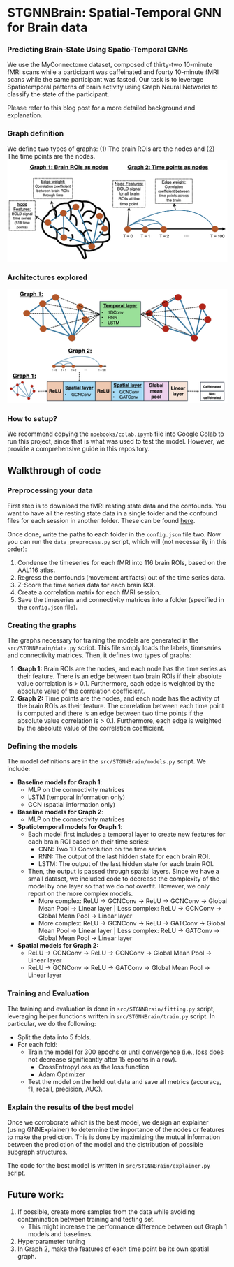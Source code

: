 # STGNNBrain: Spatial-Temporal GNN for Brain data
### Predicting Brain-State Using Spatio-Temporal GNNs
We use the MyConnectome dataset, composed of thirty-two 10-minute fMRI scans while a participant was caffeinated and fourty 10-minute fMRI scans while the same participant was fasted. Our task is to leverage Spatiotemporal patterns of brain activity using Graph Neural Networks to classify the state of the participant. 

Please refer to this blog post for a more detailed background and explanation. 

### Graph definition
We define two types of graphs: (1) The brain ROIs are the nodes and (2) The time points are the nodes. 
![Overview of the graphs created](figures/graphs.png)

### Architectures explored

![Overview of the model architectures](figures/model_architecture.png)

### How to setup?
We recommend copying the `noebooks/colab.ipynb` file into Google Colab to run this project, since that is what was used to test the model. However, we provide a comprehensive guide in this repository. 

## Walkthrough of code

### Preprocessing your data
First step is to download the fMRI resting state data and the confounds. You want to have all the resting state data in a single folder and the confound files for each session in another folder. These can be found [here](https://openfmri.org/dataset/ds000031/). 

Once done, write the paths to each folder in the `config.json` file two. Now you can run the `data_preprocess.py` script, which will (not necessarily in this order):
1. Condense the timeseries for each fMRI into 116 brain ROIs, based on the AAL116 atlas. 
2. Regress the confounds (movement artifacts) out of the time series data. 
3. Z-Score the time series data for each brain ROI.
4. Create a correlation matrix for each fMRI session. 
5. Save the timeseries and connectivity matrices into a folder (specified in the `config.json` file). 

### Creating the graphs
The graphs necessary for training the models are generated in the  `src/STGNNBrain/data.py` script. This file simply loads the labels, timeseries and connectivity matrices. Then, it defines two types of graphs:
1. **Graph 1:** Brain ROIs are the nodes, and each node has the time series as their feature. There is an edge between two brain ROIs if their absolute value correlation is > 0.1. Furthermore, each edge is weighted by the absolute value of the correlation coefficient. 
2. **Graph 2:** Time points are the nodes, and each node has the activity of the brain ROIs as their feature. The correlation between each time point is computed and there is an edge between two time points if the absolute value correlation is > 0.1. Furthermore, each edge is weighted by the absolute value of the correlation coefficient. 

### Defining the models
The model definitions are in the `src/STGNNBrain/models.py` script. We include:
- **Baseline models for Graph 1**: 
    - MLP on the connectivity matrices
    - LSTM (temporal information only)
    - GCN (spatial information only)
- **Baseline models for Graph 2**: 
    - MLP on the connectivity matrices
- **Spatiotemporal models for Graph 1**:
    - Each model first includes a temporal layer to create new features for each brain ROI based on their time series:
        - CNN: Two 1D Convolution on the time series
        - RNN: The output of the last hidden state for each brain ROI. 
        - LSTM: The output of the last hidden state for each brain ROI. 
    - Then, the output is passed through spatial layers. Since we have a small dataset, we included code to decrease the complexity of the model by one layer so that we do not overfit. However, we only report on the more complex models. 
        - More complex: ReLU -> GCNConv -> ReLU -> GCNConv -> Global Mean Pool -> Linear layer | Less complex: ReLU -> GCNConv -> Global Mean Pool -> Linear layer
        - More complex: ReLU -> GCNConv -> ReLU -> GATConv -> Global Mean Pool -> Linear layer | Less complex: ReLU -> GATConv -> Global Mean Pool -> Linear layer
- **Spatial models for Graph 2:**
    - ReLU -> GCNConv -> ReLU -> GCNConv -> Global Mean Pool -> Linear layer
    - ReLU -> GCNConv -> ReLU -> GATConv -> Global Mean Pool -> Linear layer

### Training and Evaluation
The training and evaluation is done in `src/STGNNBrain/fitting.py` script, leveraging helper functions written in `src/STGNNBrain/train.py` script. In particular, we do the following:
- Split the data into 5 folds. 
- For each fold:
    - Train the model for 300 epochs or until convergence (i.e., loss does not decrease significantly after 15 epochs in a row). 
        - CrossEntropyLoss as the loss function
        - Adam Optimizer
    - Test the model on the held out data and save all metrics (accuracy, f1, recall, precision, AUC). 

### Explain the results of the best model
Once we corroborate which is the best model, we design an explainer (using GNNExplainer) to determine the importance of the nodes or features to make the prediction. This is done by maximizing the mutual information between the prediction of the model and the distribution of possible subgraph structures. 

The code for the best model is written in `src/STGNNBrain/explainer.py` script. 


## Future work:
1. If possible, create more samples from the data while avoiding contamination between training and testing set. 
    - This might increase the performance difference between out Graph 1 models and baselines. 
2. Hyperparameter tuning
3. In Graph 2, make the features of each time point be its own spatial graph. 

